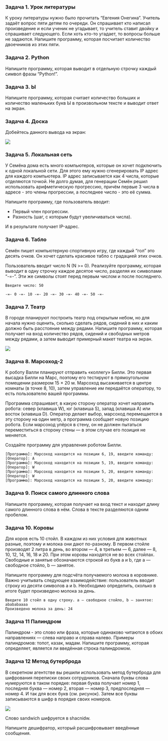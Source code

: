 ### Задача 1. Урок литературы
К уроку литературы нужно было прочитать “Евгения Онегина”. Учитель задаёт вопрос пяти детям по очереди. Он спрашивает кто написал произведение и если ученик не угадывает, то учитель ставит двойку и спрашивает следующего. Если хоть кто-то угадает, то вопросы больше не задаются. Напишите программу, которая посчитает количество двоечников из этих пяти.

### Задача 2. Python
Напишите программу, которая выводит в отдельную строчку каждый символ фразы “Python!”.

### Задача 3. Ы
Напишите программу, которая считает количество больших и количество маленьких букв Ы в произвольном тексте и выводит ответ на экран.

### Задача 4. Доска
Добейтесь данного вывода на экран:

![](https://api.selcdn.ru/v1/SEL_72086/prodLMS/files/share/%D0%91%D0%B5%D0%B7_%D0%BD%D0%B0%D0%B7%D0%B2%D0%B0%D0%BD%D0%B8%D1%8F_8PQ0mwq.png)


### Задача 5. Локальная сеть

У Семёна дома есть много компьютеров, которые он хочет подключить к одной локальной сети. Для этого ему нужно сгенерировать IP адрес для каждого компьютера. IP адрес записывается как 4 числа, которые отделяются точкой. Не долго думая, для генерации Семён решил использовать арифметическую прогрессию, причём первые 3 числа в адресе - это члены прогрессии, а последнее число - это её сумма.

Напишите программу, где пользователь вводит:
- Первый член прогрессии.
- Разность (шаг, с которым будут увеличиваться числа).

И в результате получает IP-адрес.

### Задача 6. Табло
Семён пишет компьютерную спортивную игру, где каждый “гол” это десять очков. Он хочет сделать красивое табло с градацией этих очков.

Пользователь вводит число N (N >= 0). Реализуйте программу, которая выводит в одну строчку каждое десятое число, разделяя их символами “-=-”. Эти же символы стоят перед первым числом и после последнего.

```text
Введите число: 50

-=- 0 -=- 10 -=- 20 -=- 30 -=- 40 -=- 50 -=-
```

### Задача 7. Театр

В городе планируют построить театр под открытым небом, но для начала нужно оценить, сколько сделать рядов, сидений в них и каким должно быть расстояние между рядами.
Напишите программу, которая получает на вход количество рядов, сидений и свободных метров между рядами, а затем выводит примерный макет театра на экран.

![](https://go.skillbox.ru/media/files/share/%D0%A0%D0%B8%D1%81._1_%D0%97%D0%B0%D0%B4%D0%B0%D1%87%D0%B0_2.png)

### Задача 8. Марсоход-2

К роботу Валли планируют отправить «коллегу» Билли. Это первая высадка Билли на Марс, поэтому его тестируют в прямоугольном помещении размером 15 × 20 м. Марсоход высаживается в центре комнаты (в точке 8, 10), затем управление им передаётся оператору, то есть пользователю вашей программы.

Программа спрашивает, в какую сторону оператор хочет направить робота: север (клавиша W), юг (клавиша S), запад (клавиша A) или восток (клавиша D). Оператор делает выбор, марсоход перемещается в эту сторону на один метр, а программа сообщает новую позицию робота. Если марсоход упёрся в стену, он не должен пытаться переместиться в сторону стены — в этом случае его позиция не меняется.

Создайте программу для управления роботом Билли.

```text
[Программа]: Марсоход находится на позиции 6, 19, введите команду:
[Оператор]: A
[Программа]: Марсоход находится на позиции 5, 19, введите команду:
[Оператор]: W
[Программа]: Марсоход находится на позиции 5, 20, введите команду:
[Оператор]: W
[Программа]: Марсоход находится на позиции 5, 20, введите команду:
```

### Задача 9. Поиск самого длинного слова
Напишите программу, которая получает на вход текст и находит длину самого длинного слова в нём. Слова в тексте разделяются одним пробелом.

### Задача 10. Коровы

Для коров есть 10 стойл. В каждом из них условия для животных разные, поэтому и молока они дают по-разному. В первом стойле производят 2 литра в день, во втором — 4, в третьем — 6, далее — 8, 10, 12, 14, 16, 18 и 20. При этом коровы находятся не во всех стойлах. Свободные и занятые обозначаются строкой из букв a и b, где a — свободное стойло, b — занятое.

Напишите программу для подсчёта получаемого молока в коровнике. Важно учитывать следующее взаимодействие: пользователь вводит строку из десяти символов a и b. Необходимо определить, сколько в итоге будет произведено молока за день.

```text
Введите 10 стойл в одну строку. a — свободное стойло, b — занятое:
abababaaaa
Произведено молока за день: 24
```
### Задача 11 Палиндром
Палиндром - это слово или фраза, которые одинаково читаются в обоих направлениях — слева направо и справа налево. Примеры палиндромов: топот, казак, мадам.
Напишите программу, которая определяет, является ли введённая строка палиндромом.

### Задача 12 Метод бутерброда
В секретном агентстве вы решили использовать метод бутерброда для шифрования переписки своих сотрудников. Сначала буквы слова нумеруются в таком порядке: первая буква получает номер 1, последняя буква — номер 2, вторая — номер 3, предпоследняя — номер 4. И так для всех букв (см. рисунок). Затем все буквы записываются в шифр в порядке своих номеров.

![](https://go.skillbox.ru/media/files/share/%D0%A0%D0%B8%D1%81_2._%D0%9C%D0%B5%D1%82%D0%BE%D0%B4_%D0%B1%D1%83%D1%82%D0%B5%D1%80%D0%B1%D1%80%D0%BE%D0%B4%D0%B0.png)

Слово sandwich шифруется в shacnidw.

Напишите дешифратор, который расшифровывает введённые сообщения.


